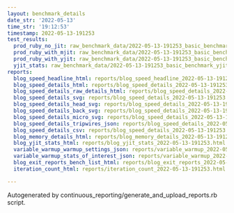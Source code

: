 ```yaml
---
layout: benchmark_details
date_str: '2022-05-13'
time_str: '19:12:53'
timestamp: 2022-05-13-191253
test_results:
  prod_ruby_no_jit: raw_benchmark_data/2022-05-13-191253_basic_benchmark_prod_ruby_no_jit.json
  prod_ruby_with_mjit: raw_benchmark_data/2022-05-13-191253_basic_benchmark_prod_ruby_with_mjit.json
  prod_ruby_with_yjit: raw_benchmark_data/2022-05-13-191253_basic_benchmark_prod_ruby_with_yjit.json
  yjit_stats: raw_benchmark_data/2022-05-13-191253_basic_benchmark_yjit_stats.json
reports:
  blog_speed_headline_html: reports/blog_speed_headline_2022-05-13-191253.html
  blog_speed_details_html: reports/blog_speed_details_2022-05-13-191253.html
  blog_speed_details_raw_details_html: reports/blog_speed_details_2022-05-13-191253.raw_details.html
  blog_speed_details_svg: reports/blog_speed_details_2022-05-13-191253.svg
  blog_speed_details_head_svg: reports/blog_speed_details_2022-05-13-191253.head.svg
  blog_speed_details_back_svg: reports/blog_speed_details_2022-05-13-191253.back.svg
  blog_speed_details_micro_svg: reports/blog_speed_details_2022-05-13-191253.micro.svg
  blog_speed_details_tripwires_json: reports/blog_speed_details_2022-05-13-191253.tripwires.json
  blog_speed_details_csv: reports/blog_speed_details_2022-05-13-191253.csv
  blog_memory_details_html: reports/blog_memory_details_2022-05-13-191253.html
  blog_yjit_stats_html: reports/blog_yjit_stats_2022-05-13-191253.html
  variable_warmup_warmup_settings_json: reports/variable_warmup_2022-05-13-191253.warmup_settings.json
  variable_warmup_stats_of_interest_json: reports/variable_warmup_2022-05-13-191253.stats_of_interest.json
  blog_exit_reports_bench_list_html: reports/blog_exit_reports_2022-05-13-191253.bench_list.html
  iteration_count_html: reports/iteration_count_2022-05-13-191253.html

---
```

Autogenerated by continuous_reporting/generate_and_upload_reports.rb script.
